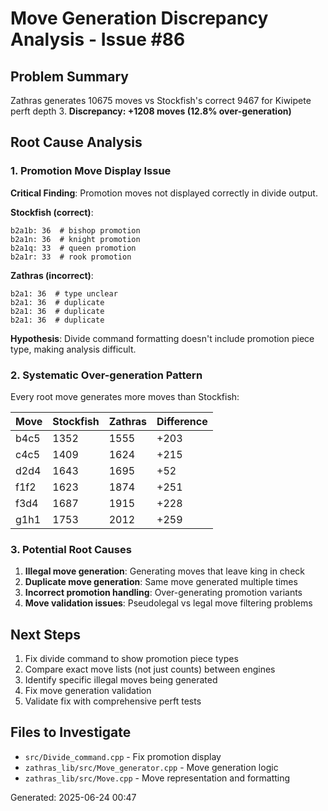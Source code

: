 # Move Generation Discrepancy Analysis - Issue #86

## Problem Summary
Zathras generates 10675 moves vs Stockfish's correct 9467 for Kiwipete perft depth 3.
**Discrepancy: +1208 moves (12.8% over-generation)**

## Root Cause Analysis

### 1. Promotion Move Display Issue
**Critical Finding**: Promotion moves not displayed correctly in divide output.

**Stockfish (correct)**:
```
b2a1b: 36  # bishop promotion
b2a1n: 36  # knight promotion  
b2a1q: 33  # queen promotion
b2a1r: 33  # rook promotion
```

**Zathras (incorrect)**:
```
b2a1: 36  # type unclear
b2a1: 36  # duplicate
b2a1: 36  # duplicate  
b2a1: 36  # duplicate
```

**Hypothesis**: Divide command formatting doesn't include promotion piece type, making analysis difficult.

### 2. Systematic Over-generation Pattern
Every root move generates more moves than Stockfish:

| Move  | Stockfish | Zathras | Difference |
|-------|-----------|---------|------------|
| b4c5  | 1352     | 1555    | +203       |
| c4c5  | 1409     | 1624    | +215       |
| d2d4  | 1643     | 1695    | +52        |
| f1f2  | 1623     | 1874    | +251       |
| f3d4  | 1687     | 1915    | +228       |
| g1h1  | 1753     | 2012    | +259       |

### 3. Potential Root Causes
1. **Illegal move generation**: Generating moves that leave king in check
2. **Duplicate move generation**: Same move generated multiple times
3. **Incorrect promotion handling**: Over-generating promotion variants
4. **Move validation issues**: Pseudolegal vs legal move filtering problems

## Next Steps
1. Fix divide command to show promotion piece types
2. Compare exact move lists (not just counts) between engines
3. Identify specific illegal moves being generated
4. Fix move generation validation
5. Validate fix with comprehensive perft tests

## Files to Investigate
- `src/Divide_command.cpp` - Fix promotion display
- `zathras_lib/src/Move_generator.cpp` - Move generation logic
- `zathras_lib/src/Move.cpp` - Move representation and formatting

Generated: 2025-06-24 00:47